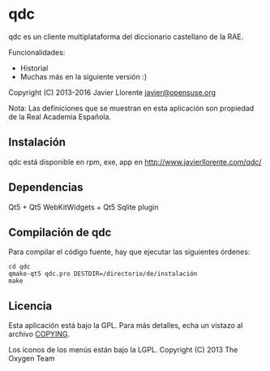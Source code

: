 qdc
====

qdc es un cliente multiplataforma del diccionario castellano de la RAE.

Funcionalidades:
- Historial
- Muchas más en la siguiente versión :)

Copyright (C) 2013-2016 Javier Llorente <javier@opensuse.org>

Nota: Las definiciones que se muestran en esta aplicación son propiedad de la Real Academia Española.

Instalación
-----------
qdc está disponible en rpm, exe, app en
http://www.javierllorente.com/qdc/

Dependencias
------------
Qt5 + Qt5 WebKitWidgets + Qt5 Sqlite plugin

Compilación de qdc
-------------------
Para compilar el código fuente, hay que ejecutar las siguientes órdenes:
```
cd qdc
qmake-qt5 qdc.pro DESTDIR=/directorio/de/instalación
make
```

Licencia
--------
Esta aplicación está bajo la GPL. Para más detalles, echa un vistazo al archivo [COPYING](COPYING).

Los iconos de los menús están bajo la LGPL. Copyright (C) 2013 The Oxygen Team



